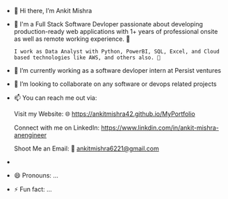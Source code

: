 - 👋 Hi there, I’m Ankit Mishra
- 👀 I'm a Full Stack Software Devloper passionate about developing production-ready web applications with 1+ years of professional onsite as well as remote working experience. 🎯

      I work as Data Analyst with Python, PowerBI, SQL, Excel, and Cloud based technologies like AWS, and others also. 🚀

- 🌱 I’m currently working as a software devloper intern at Persist ventures
- 💞️ I’m looking to collaborate on any software or devops related projects
- 📫 You can reach me out via:
  
    Visit my Website: 🌐 https://ankitmishra42.github.io/MyPortfolio
  
    Connect with me on LinkedIn: https://www.linkdin.com/in/ankit-mishra-anengineer
  
    Shoot Me an Email: 💌   ankitmishra6221@gmail.com
-   
- 😄 Pronouns: ...
- ⚡ Fun fact: ...

<!---
ankitmishra42/ankitmishra42 is a ✨ special ✨ repository because its `README.md` (this file) appears on your GitHub profile.
You can click the Preview link to take a look at your changes.
--->



